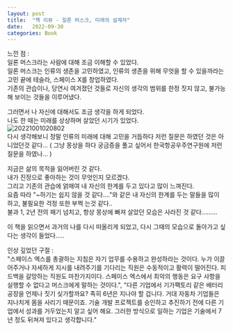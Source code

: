 ```yaml
---
layout: post
title:  "책 리뷰 - 일론 머스크, 미래의 설계자"
date:   2022-09-30
categories: Book
---         
```

       
느낀 점 :          
일론 머스크라는 사람에 대해 조금 이해할 수 있었다.         
일론 머스크는 인류의 생존을 고민하였고, 인류의 생존을 위해 무엇을 할 수 있을까라는 고민 끝에 테슬라, 스페이스 X를 창업하였다.              
기존의 관습이나, 당연시 여겨졌던 것들로 자신의 생각의 범위를 한정 짓지 않고, 불가능해 보이는 것들을 이루어냈다.                
               
그러면서 나 자신에 대해서도 조금 생각을 하게 되었다.          
나도 한 때는 미래를 상상하며 살았던 시기가 있었다.          
![20221001020802](https://user-images.githubusercontent.com/33873804/193321724-a16d02f1-21cd-474d-992c-6f96d6849863.png)       
다시 생각해보니 정말 인류의 미래에 대해 고민을 거듭하다 저런 질문은 하였던 것은 아니었던것 같다... ( 그냥 몽상을 하다 궁금증을 풀고 싶어서 한국항공우주연구원에 저런 질문을 하였나... )
                  
지금은 삶의 목적을 잃어버린 것 같다.           
내가 진정으로 좋아하는 것이 무엇인지 모르겠다.           
그리고 기존의 관습에 얽매여 내 자신의 한계를 두고 있다고 많이 느껴진다.                    
요즘 따라 "~하기는 쉽지 않을 것 같다...."와 같은 내 자신의 한계를 두는 말들을 많이 하고, 불필요한 걱정 또한 부쩍 는것 같다..       
불과 1, 2년 전의 패기 넘치고, 항상 몽상에 빠져 살았던 모습은 사라진 것 같다.........                 
                  
이 책을 읽으면서 과거의 나를 다시 떠올리게 되었고, 다시 그때의 모습으로 돌아가고 싶다는 생각이 들었다.....             
                                                     
                                  
인상 깊었던 구절 :                
"스페이스 엑스를 총괄하는 지침은 자기 업무를 수용하고 완성하라는 것이다. 누가 이끌어주거나 자세하게 지시를 내려주기를 기다리는 직원은 수동적이고 활력이 떨어진다. 피드백을 갈망하는 직원도 마찬가지이다. 스페이스 엑스에서 최악의 행동은 요구 사항을 실행할 수 없다고 머스크에게 말하는 것이다.", "다른 기업에서 기가팩토리 같은 배터리 공장을 언제나 짓기 싲가할까요? 족히 6년은 지나야 할 겁니다. 거대 자동차 기업들은 지나치게 몸을 사리기 때문이죠. 기술 개발 프로젝트를 승인하고 추진하기 전에 다른 기업에서 성과를 거두었는지 알고 싶어 해요. 그러한 방식으로 일하는 기업은 기술에서 7년 정도 뒤쳐져 있다고 생각합니다."                    
